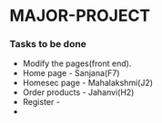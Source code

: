 # MAJOR-PROJECT
### Tasks to be done
-  Modify the pages(front end).
-  Home page - Sanjana(F7)
-  Homesec page - Mahalakshmi(J2)
-  Order products - Jahanvi(H2)
-  Register -
-  
